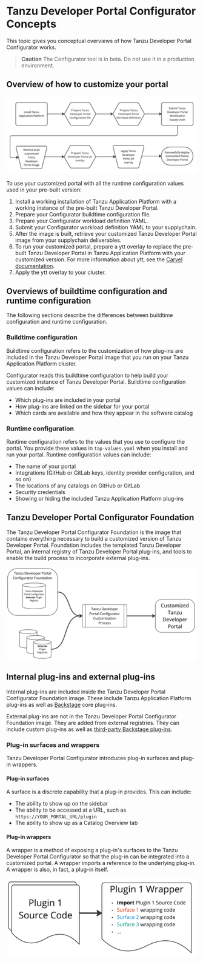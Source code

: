 # Tanzu Developer Portal Configurator Concepts

This topic gives you conceptual overviews of how Tanzu Developer Portal Configurator works.

> **Caution** The Configurator tool is in beta. Do not use it in a production environment.

## <a id="customize"></a> Overview of how to customize your portal

![Tanzu Developer Portal customization flowchart. It starts with installing Tanzu Application Platform and finishes with portal deployment.](images/tdp-install-flowchart.png)

To use your customized portal with all the runtime configuration values used in your pre-built
version:

1. Install a working installation of Tanzu Application Platform with a working instance of the
   pre-built Tanzu Developer Portal.
1. Prepare your Configurator buildtime configuration file.
1. Prepare your Configurator workload definition YAML.
1. Submit your Configurator workload definition YAML to your supplychain.
1. After the image is built, retrieve your customized Tanzu Developer Portal image from your
   supplychain deliverables.
1. To run your customized portal, prepare a ytt overlay to replace the pre-built Tanzu Developer Portal
   in Tanzu Application Platform with your customized version. For more information about ytt, see the
   [Carvel documentation](https://carvel.dev/ytt/).
1. Apply the ytt overlay to your cluster.

## <a id="buildtime-and-runtime"></a> Overviews of buildtime configuration and runtime configuration

The following sections describe the differences between buildtime configuration and runtime
configuration.

### <a id="buildtime"></a> Buildtime configuration

Buildtime configuration refers to the customization of how plug-ins are included in the
Tanzu Developer Portal image that you run on your Tanzu Application Platform cluster.

Configurator reads this buildtime configuration to help build your customized instance of
Tanzu Developer Portal. Buildtime configuration values can include:

- Which plug-ins are included in your portal
- How plug-ins are linked on the sidebar for your portal
- Which cards are available and how they appear in the software catalog

### <a id="runtime"></a> Runtime configuration

Runtime configuration refers to the values that you use to configure the portal. You provide these
values in `tap-values.yaml` when you install and run your portal. Runtime configuration values can
include:

- The name of your portal
- Integrations (GitHub or GitLab keys, identity provider configuration, and so on)
- The locations of any catalogs on GitHub or GitLab
- Security credentials
- Showing or hiding the included Tanzu Application Platform plug-ins

## <a id="foundation"></a> Tanzu Developer Portal Configurator Foundation

The Tanzu Developer Portal Configurator Foundation is the image that contains everything necessary
to build a customized version of Tanzu Developer Portal. Foundation includes the templated
Tanzu Developer Portal, an internal registry of Tanzu Developer Portal plug-ins, and tools to enable
the build process to incorporate external plug-ins.

![Diagram of Tanzu Developer Portal Foundation, the included internal plug-in registry, and the customization process.](images/foundation-internal-external-plugins.png)

## <a id="plug-ins"></a> Internal plug-ins and external plug-ins

Internal plug-ins are included inside the Tanzu Developer Portal Configurator Foundation image.
These include Tanzu Application Platform plug-ins as well as [Backstage](https://backstage.io) core
plug-ins.

External plug-ins are not in the Tanzu Developer Portal Configurator Foundation image. They are added
from external registries. They can include custom plug-ins as well as
[third-party Backstage plug-ins](https://backstage.io/plugins/).

### <a id="surfaces-and-wrappers"></a> Plug-in surfaces and wrappers

Tanzu Developer Portal Configurator introduces plug-in surfaces and plug-in wrappers.

#### <a id="surfaces"></a> Plug-in surfaces

A surface is a discrete capability that a plug-in provides. This can include:

- The ability to show up on the sidebar
- The ability to be accessed at a URL, such as `https://YOUR_PORTAL_URL/plugin`
- The ability to show up as a Catalog Overview tab

#### <a id="wrappers"></a> Plug-in wrappers

A wrapper is a method of exposing a plug-in's surfaces to the Tanzu Developer Portal Configurator so
that the plug-in can be integrated into a customized portal. A wrapper imports a reference to the
underlying plug-in. A wrapper is also, in fact, a plug-in itself.

![Diagram showing that the source code for a plug-in is associated with the wrapper for that plug-in.](images/plugin-surfaces-and-wrappers.png)